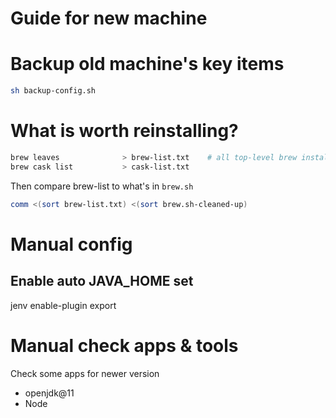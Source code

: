# Guide for new machine

# Backup old machine's key items
```sh
sh backup-config.sh
```

# What is worth reinstalling?
```sh
brew leaves              > brew-list.txt    # all top-level brew installs
brew cask list           > cask-list.txt
```

Then compare brew-list to what's in `brew.sh`
```sh
comm <(sort brew-list.txt) <(sort brew.sh-cleaned-up)
```

# Manual config

## Enable auto JAVA_HOME set
jenv enable-plugin export

# Manual check apps & tools
Check some apps for newer version

* openjdk@11
* Node

